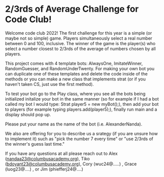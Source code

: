<h1> 2/3rds of Average Challenge for Code Club!</h1>
<p1> Welcome code club 2022! The first challenge for this year is a simple (or maybe not so simple) game. Players simultaneously select a real number between 0 and 100, inclusive. The winner of the game is the player(s) who select a number closest to 2/3rds of the average of numbers chosen by all players.

This project comes with 4 template bots: AlwaysOne, ImitateWinner, RandomGuesser, and RandomUnderTwenty. For making your own bot you can duplicate one of these templates and delete the code inside of the methods or you can make a new class that implements strat (or if you haven't taken CS, just use the first method).

To test your bot go to the Play class, where you see all the bots being initialized initalize your bot in the same manner (so for example if I had a bot called my bot I would type: Strat player5 = new myBot();), then add your bot to players (for example typing players.add(player5);), finally run main and a display should pop up. 

Please put your name as the name of the bot (i.e. AlexanderNanda).

We also are offering for you to describe us a srategy (if you are unsure how to implement it) such as "pick the number 7 every time" or "use 2/3rds of the winner's guess last time."

If you have any questions at all please reach out to Alex (nandaa23@columbusacademy.org), Tiko (bdoyant23@columbusacademy.org), Cory (wuc24@.....) , Grace (luog23@....) , or Jim (phiefferj24@....)

